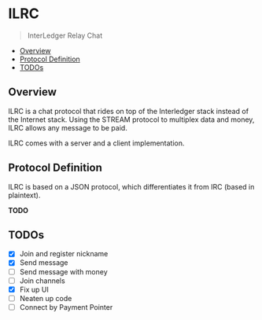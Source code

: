 # ILRC
> InterLedger Relay Chat

- [Overview](#overview)
- [Protocol Definition](#protocol-definition)
- [TODOs](#todos)

## Overview

ILRC is a chat protocol that rides on top of the Interledger stack instead of
the Internet stack. Using the STREAM protocol to multiplex data and money, ILRC
allows any message to be paid.

ILRC comes with a server and a client implementation.

## Protocol Definition

ILRC is based on a JSON protocol, which differentiates it from IRC (based in plaintext).

**TODO**

## TODOs

- [X] Join and register nickname
- [X] Send message
- [ ] Send message with money
- [ ] Join channels
- [X] Fix up UI
- [ ] Neaten up code
- [ ] Connect by Payment Pointer
